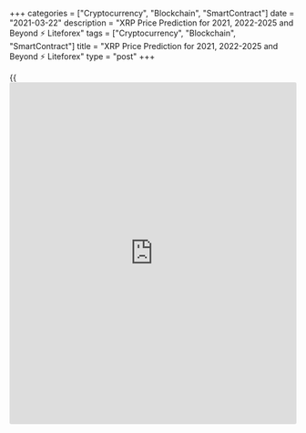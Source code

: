 +++
categories = ["Cryptocurrency", "Blockchain", "SmartContract"]
date = "2021-03-22"
description = "XRP Price Prediction for 2021, 2022-2025 and Beyond ⚡️ Liteforex"
tags = ["Cryptocurrency", "Blockchain", "SmartContract"]
title = "XRP Price Prediction for 2021, 2022-2025 and Beyond ⚡️ Liteforex"
type = "post"
+++

{{<iframe id="large-banner" src="https://www.bounty.group/#slide=2.0" width="100%" height="600" scrolling="no" style="border: 0px solid rgb(216, 221, 230); border-radius: 3px;">}}

2021-03-22

2021-03-22

XRP Price Predictions & Ripple forecast: 2021 and BeyondJana Kane

Ripple XRP is one of the world's foremost cryptos - and one of the most
intriguing. Unlike Bitcoin, Ethereum, and other big names, it does not
market itself with its decentralization. Instead, the crypto is closely
associated with several banks, investment companies, and organizations
worldwide.

This may seem counterproductive when many traders believe that the
biggest selling point of cryptocurrencies is their freedom of influence
from outside companies. However, crypto experts are increasingly arguing
that it could be the key to Ripple's success.

At the end of 2020, the company faced an SEC lawsuit that put the Ripple
future under threat. Making a Ripple price prediction has become
challenging for experts and common [investor](https://www.fintechee.com/tutorial-for-forex-trading/investor-mode/)s. Why is Ripple going up and
down? How high will Ripple go? Let's find out!

The article covers the following subjects:

## What Is Ripple Crypto and the History of XRP?

Ripple or XRP: are they synonyms or different [terms](https://www.fintechee.com/terms/)? If you are new to
the crypto market, you may have such questions in your mind. Thus, we
will start our price guide with basic [terms](https://www.fintechee.com/terms/). It will allow you to
differentiate Ripple's products.

In order for traders to understand Ripple price predictions, it is
important to know what Ripple XRP is and why it differs from most other
cryptos on the market.

Put simply, Ripple is a company that provides a payment protocol that
can be compared to a payment system, money transfer network, and
currency exchange. The protocol works with digital currencies, fiat
money, and commodities. XRP is the protocol's internal coin.

If you want to have a deeper understanding of the Ripple topic, check
the following [terms](https://www.fintechee.com/terms/).

  * XRP or Ripple is a cryptocurrency that’s powered by RippleNet. Financial institutions use the coin to provide fast transactions with low fees. 

  * RippleNet represents a payment platform. It's based on the distributed ledger database of XRP Ledger. Ripple operates the digital platform. RippleNet Cloud is used to deal with payments with one integration and a common Ripple Payment Object among RippleNet’s customers. It allows for “less friction and more standardization when customers are ready to scale.” 

  * As for the XRP Ledger, it's open-source and is based on the ledger database, not [blockchain](https://www.letsplayfx.com/blog/trade-forex-with-bitcoin/).

### About Ripple - A Crash Course on XRP

Ryan Fugger was the first person who announced the idea of Ripple. It
was in 2004. However, the protocol's real [history](https://www.fixpro.org/post/chargeless-historical-data-api-backtesting/) started only in 2012
when Jed McCaleb and Chris Larson took over the project. That time it
was not even Ripple but OpenCoin. The platform is actually called
RippleNet, while the crypto token is Ripple XRP. (It is usually listed
as XRP on exchanges).

First, it was a startup project from San Francisco; the [blockchain](https://www.letsplayfx.com/blog/trade-forex-with-bitcoin/)-like
payment system was developed. It was created as an alternative to money
transfers for the banking system, not as an opposition. Its popularity
among financial institutions grew fast, and soon the company announced
interest from leading banks. It was expected as the system enforced low-
fee fast transfers all around the world.

Most altcoins that have entered the market are designed to solve some
problems that the founders believed could ultimately limit the success
of Bitcoin, the so-called king of cryptocurrency. Many, like Bitcoin
Cash, have focused on Bitcoin's lack of scalability. However, Ripple
focused on another feature of crypto: its decentralization.

Rather than providing a way for merchants and [investor](https://www.fintechee.com/tutorial-for-forex-trading/investor-mode/)s to make
transactions online without going through a centralized financial
institution (which can be slow, potentially unsafe, and expensive),
Ripple was designed to make it easier for centralized financial
institutions to make payments. Cross-border payments can be even slower
than domestic payments, and they come with much higher transaction costs
- and companies worldwide can make hundreds of these transactions every
day.

To avoid skyrocketing transaction fees and unfavorable exchange rates,
Ripple allows companies to send and receive payments in Ripple XRP. It
offers a globalized currency that bypasses some of the problems that can
plague fiat currency and fully decentralized cryptos.

Banks apply the protocol to make cross-border transfers in real-time
using the xCurrent software solution. At the same time, Ripple (XRP) is
also available for [investor](https://www.fintechee.com/tutorial-for-forex-trading/investor-mode/)s and traders. Traders can do operations with
the cryptocurrency via trading on crypto exchanges or with the help of
brokers. The company has had [contact](https://www.playgroundfx.com/contact/)s at the [highest political and
financial levels][1] for many years. Think of the World Bank, the ECB,
the IMF, and the World Economic Forum. With rave recommendations and
being priced from all sides – what could go wrong?

## What Happened to XRP in 2020?

Before we list experts' opinions regarding XRP price forecasts and
Ripple's future, let's look at the price [history](https://www.fixpro.org/post/chargeless-historical-data-api-backtesting/) that will uncover
plenty of vital things for any [investor](https://www.fintechee.com/tutorial-for-forex-trading/investor-mode/). First, you will see what
affects the current price of XRP and in what way. And, you will catch
the current market conditions to be in the market.

During 2020, the [XRP market price][2] was relatively stable with
several medium-term bullish and bearish trends. After the upward
movement at the beginning of the year, the price was declining for a
month, from February to March. The next bullish trend occurred in July
but finished in less than a month. The main rise happened in November
when the price hit a maximum of $0.79.

Why is Ripple going up or down? If you think that something specific is
hidden behind these price movements, it's a mistake. The major Ripple
trends are positively correlated with BTC movements, so even Bitcoin
halving can affect the XRP price. The cryptocurrency repeats the trend
of the primary market.

Still, there were some certain events we should mention. Investors'
sentiments determine the price direction of any asset. Ripple
supply/demand factor plays a huge role. In April 2020, the co-founder of
Ripple Jed McCaleb sold 54 million Ripples. It's not a surprise that the
price moved down after the event became public.

New agreements with leading banks are one of the main drivers of XRP's
price. For example, in August, India's largest bank HDFC Bank Limited
joined RippleNet, in November, the second American largest bank, the
Bank of America, signed an agreement with Ripple.

In December, such leading US exchanges as Coinbase and Binance claimed
support for the upcoming airdrop of Spark tokens by Flare Networks. The
Flare airdrop took place, and 45 billion Spark tokens were distributed
among the XRP holders. The XRP price increased on the [news](https://www.letsplayfx.com/blog/forex-news-website/); however, it
was corrected shortly.

Such events have short-term market effects that aren’t visible on high
timeframes.

Well, we have come to the most significant event that is still affecting
Ripple. The SEC, the US stock market watchdog, is challenging [blockchain](https://www.letsplayfx.com/blog/trade-forex-with-bitcoin/)
company Ripple Inc. in court, along with its two top figures, CEO Brad
Garlinghouse and founder Christian Larsen. The [regulation](https://www.playgroundfx.com/blog/forex-broker-regulation/)s in the US are
tough. The Securities and Exchange Commission's accusation is that
unregistered securities worth [$1.3 billion were sold in 2013][3]. It is
an old case hanging over Ripple for as long as we can remember. Ripple
has always maintained that the digital currency is a currency instead of
a security. Because otherwise, they'd have to comply with a lot of
different rules according to American law. Many are amazed that the US
apparently wants to slaughter the goose that lays the golden eggs.

In two days, from December 22 to 23, 2020, the XRP rate dropped from
approximately $0.50 to just under $0.30. From third place as the most
important cryptocurrency, the coin moved to fourth place, behind
stablecoin Tether.

It's time to find out what is expected of Ripple in 2021 and beyond.

## XRP Price Prediction for 2021 by Crypto Experts ****

The SEC case hasn't been solved yet. It has a dramatic effect on the XRP
price. Before December 2020, Ripple was considered the third digital
currency by market cap (CoinMarketCap); now, it's in sixth place. Is
Ripple expected to rise? Look at experts' predictions. ****

### #1 TradingBeasts.com

[TradingBeasts.com ][4]expects the [XRP][2] price to be at $0.6585 in
March. The price won't change significantly at the end of the year, but
even a small estimated growth is a good sign for traders. In December
2021, the price will be at $0.6874.

### #2 Wallet Investor

[Wallet Investor][5] sees Ripple suffering during the year. From March
till the end of December, the price won't rise above $0.50. The
downtrend will start from $0.5088 on March 1, 2021, and will end in late
December, when the price will surge above $0.5020 on December 20.

### #3 Crypto Ground

The Ripple forecast of [Crypto Ground][6] can be called the most
bearish. According to the [website](https://www.playgroundfx.com/blog/website-for-forex-trading/), the XRP will hardly rise above $0.30
within the year. By 2022, the price will reach only $0.3488.

### #4 Ripple Coin News

[Ripple Coin News]7. "It is reasonable that XRP will achieve the $1.00 level by the end of this year."

### #5 Longforecast.com

Below, you can check the Ripple coin price prediction by
[Longforecast.com][8]. The source offers one of the rosiest predictions
for the XRP/USD pair. In March, the price will close at $0.82. Although
XRP will cost only 84 cents in December, during the year, Ripple will
rise above $1.

Month

|

Open

|

Low-High

|

Close

|

Mo,%

|

Total,%  
  
---|---|---|---|---|---  
  
2021  
  
Feb

|

0.47

|

0.35-0.76

|

0.71

|

51.1%

|

51.1%  
  
Mar

|

0.71

|

0.60-1.08

|

0.82

|

15.5%

|

74.5%  
  
Apr

|

0.82

|

0.82-1.02

|

0.95

|

15.9%

|

102%  
  
May

|

0.95

|

0.74-0.95

|

0.80

|

-15.8%

|

70.2%  
  
Jun

|

0.80

|

0.80-1.00

|

0.93

|

16.3%

|

97.9%  
  
Jul

|

0.93

|

0.86-1.00

|

0.93

|

0.0%

|

97.9%  
  
Aug

|

0.93

|

0.73-0.93

|

0.79

|

-15.1%

|

68.1%  
  
Sep

|

0.79

|

0.79-0.94

|

0.88

|

11.4%

|

87.2%  
  
Oct

|

0.88

|

0.88-1.09

|

1.02

|

15.9%

|

117%  
  
Nov

|

1.02

|

0.82-1.02

|

0.88

|

-13.7%

|

87.2%  
  
Dec

|

0.88

|

0.78-0.90

|

0.84

|

-4.5%

|

78.7%  
  
## Ripple Technical Analysis

Will Ripple Go Up? How High Can Ripple Go? Look at  XRP Technical
Analysis.

We shall start the [XRPUSD][2] technical analysis by exploring the
monthly Ripple price chart outlook. First, we will identify the global
trend and the key levels.

 ****

As you see from the [XRP/USD][9] [history](https://www.fixpro.org/post/chargeless-historical-data-api-backtesting/) chart, the price has been
regularly updating local highs and lows since March 2020 (see the
candlesticks above the blue trendline). Despite the powerful impulses
and sell-offs, there is a general global bullish trend.

 ****

Another important marker is surges of trade volumes marked with blue
dots in the prediction chart.

An increase in trader activity in December 2021 resulted in a failed try
to break out at level $0.17. The red candlestick’s low determinesthe
strong support level at 0.17, marked with the red line in the chart.
Note that, starting from the second half of 2019, the XRP/USD quotes
have often approached this line, but it has never consolidated below.
This fact suggests the presence of a powerful buyer in the market,
actively buying out all the orders at this level to push the price up to
the Ripple price target above.

The next, even more significant, trade volume peak points out a powerful
resistance level reached by the January candlestick high (green line).
In September 2018, the price movement already stopped at level 0.75 USD.
This level should attract large sellers, creating selling pressure.

### XRP Price Prediction for the Next Three Months

Let’s go to the technical analysis in the weekly [Ripple chart][2].

 ****

Note that most of the time, the XRP quotes have been moving within a
narrow Bollinger band. So, the price should be swinging in the range of
0.18 USD – 0.50 USD.

 ****

Having explored the[ XRPUSD][2] exchange rate [historical](https://www.fintechee.com/services/historical-data-for-forex/) data, I noticed
similar fractals, which could be conventionally divided into three
phases.

  * Red circle – consolidation with strong upward momentum.

  * Blue circle – a sharp correction, following the impulse, going down to the level where the Ripple growth started or lower.

  * Green circle – widening consolidation range with false breakouts of local highs and lows.

As you see from the chart above, this fractal in the bullish trend
features the upward price movement in a broad trading channel. However,
I can state for sure that the[][2]price finished the stage of the blue
circle. Therefore, the market should be trading sideways in the range of
0.23 USD and 0.70 USD over the next three months.

### XRP Forecast for 2021

Having carried out the fractals’ technical analysis in the Ripple
market, I offer the XRP/USD price projection for 2021.

 ****

Taking into account the width of the trading channel and the range of
Bollinger bands, I suggest the[XRPUSD][2] future price movement for
2021. I determined the range of the likely market movement by projecting
the monthly candlestick, highlighted with an orange box in the chart.

In the main, the trading scenario suggests a consolidation in the broad
range between levels 0.29 USD and 0.74 USD until late spring. The rate
is likely to retest the upper and the lower channel borders this year.
When you consider the wave sequence, there should be, first, a peak in
the zone of 0.75 USD – 0.85 USD. Next, the [XRPUSD][2] traders should
try to test the support level in the price range of 0.17 USD – 0.18 USD.

The detailed XRP price forecast for each month is in the table below:

Month

|

XRPUSD rate  
  
---|---  
  
High

|

Low  
  
February 2021

|

0.36

|

0.74  
  
March 2021

|

0.34

|

0.66  
  
April 2021

|

0.32

|

0.65  
  
May 2021

|

0.29

|

0.52  
  
June 2021

|

0.32

|

0,60  
  
July 2021

|

0.40

|

0.69  
  
August 2021

|

0.48

|

0.82  
  
September

2021

|

0.57

|

0.85  
  
October 2021

|

0.42

|

0.78  
  
November

 2021

|

0.33

|

0.68  
  
December

 2021

|

0.17

|

0.50  
  
 _The[XRPUSD][2] price technical analysis is presented by [Mikhail
Hypov][10]. _

## Weekly Elliott wave Ripple analysis as of 22.03.2021

The Ripple market is forming the corrective down wave B, which is an
element of the upward simple zigzag A-B-C. This long-term correction is
unfolding as a triple zigzag [W]-[X]-[Y]-[X]-[Z]. The first three parts
of the zigzag have completed. At the time of writing, the market is
following the second linking wave [X], unfolding as a contracting
triangle. Let us study the [X] wave in more detail in the eight-hour
timeframe.

In the triangle pattern, there is developing the corrective down wave
(D). Wave (D) is likely to complete as a simple zigzag A-B-C. The
impulse wave A has completed, driving the price down. Next, a deep
corrective wave B has started unfolding as a double zigzag [W]-[X]-[Y],
which should end soon. In the near future, the price should be rising in
the impulse wave (C), which could conclude the double combination at a
level of about 0.645, where wave [W] completed. One could enter
purchases in the current situation.

### Weekly [XRPUSD][2] trading plan:

Buy 0.513, TP 0.645

[ _XRPUSD_][2] _Elliott wave analysis is presented by an independent
analyst,_[ _Roman Onegin_][11] _._

## XRP Price Prediction for 2022 by Crypto Experts

At the end of 2020, crypto experts divided into two groups: those who
believed in Ripple’s recovery and those who wished RIP to Ripple. Let’s
see what leading crypto sources say about the Ripple future value.

### #1 TradingBeasts.com

[TradingBeasts.com predicts][4] XRP to fluctuate near $0.70 throughout
2022. At the beginning of the year, the average projected value will be
at $0.6923; in December 2022, it will move up to $0.7630. Not bad,
considering the current situation.

### #2 Wallet Investor

[Wallet Investor][5] has a similar view for the Ripple price forecast in
January 2022. The average open price, as of January 1, 2022, is $0.685.
However, the overall trend will be bearish. Ripple will end the year at
$0.612.

### #3 Crypto Ground

[Crypto Ground][6] disagrees with such a pessimistic forecast. The
source sees the bullish trend in 2022. The price will be able to hit $1
and come to 2023 at $1.0147.

### #4 Changelly

[Changelly][12] platform: “As soon as XRP reaches $1, the correction
phase may enter. The most likely zone for XRP price in 2022 is from $0.5
to $1. However, if the company gains support from the investment giants,
the XRP rate can change its direction to a new bull run.”

### #5 Longforecast.com

[Longforecast.com][8] has a bearish forecast for Ripple in 2022. The
price will decline from $0.97 to $0.59 during the year.

Month

|

Open

|

Low-High

|

Close

|

Mo,%

|

Total,%  
  
---|---|---|---|---|---  
  
2022  
  
Jan

|

0.84

|

0.84-1.04

|

0.97

|

15.5%

|

106%  
  
Feb

|

0.97

|

0.75-0.97

|

0.81

|

-16.5%

|

72.3%  
  
Mar

|

0.81

|

0.72-0.82

|

0.77

|

-4.9%

|

63.8%  
  
Apr

|

0.77

|

0.77-0.95

|

0.89

|

15.6%

|

89.4%  
  
May

|

0.89

|

0.71-0.89

|

0.76

|

-14.6%

|

61.7%  
  
Jun

|

0.76

|

0.60-0.76

|

0.64

|

-15.8%

|

36.2%  
  
Jul

|

0.64

|

0.64-0.78

|

0.73

|

14.1%

|

55.3%  
  
Aug

|

0.73

|

0.68-0.78

|

0.73

|

0.0%

|

55.3%  
  
Sep

|

0.73

|

0.57-0.73

|

0.61

|

-16.4%

|

29.8%  
  
Oct

|

0.61

|

0.47-0.61

|

0.51

|

-16.4%

|

8.5%  
  
Nov

|

0.51

|

0.51-0.63

|

0.59

|

15.7%

|

25.5%  
  
Dec

|

0.59

|

0.55-0.63

|

0.59

|

0.0%

|

25.5%  
  
## Ripple Price Prediction for 2023 by Crypto Experts

Moving further, we see that although the price of XRP won’t hit
exclusive highs, the cryptocurrency won’t disappear. What awaits the XRP
coin price in 2023? How much will it cost?

### #1 TradingBeasts.com

[TradingBeasts.com ][4]forecasts the downtrend in 2023 for the XRP
price. In January, XRP/USD will stay at $0.7710. Still, in December, the
XRP will move to $0.6844.

### #2 Wallet Investor

The [Wallet Investor][5] [website](https://www.playgroundfx.com/blog/website-for-forex-trading/) predicts the worse figures. Until mid-
January 2023, the average price will be slightly above $0.60. Until mid-
December, the price will move down, reaching lows below $0.30. A slight
recovery at the end of the year near $0.50 is possible.

### #3 Crypto Ground

[Crypto Ground][6] is still the most optimistic about the XRP price. The
cryptocurrency is anticipated to stay above $1, reaching $1.3463 by
2024.

### #4 Changelly

[Changelly][12] platform: “XRP price has a strong correlation with the
whole cryptocurrency market. It means that if Bitcoin or altcoins will
grow, then Ripple is likely to reach the previous all-time high point of
$3.84. This is a very optimistic scenario. If the SEC wins the lawsuit,
the XRP price can fall down to a couple of cents.”

### #5 Longforecast.com

[Longforecast.com][8] is bearish about Ripple in 2023. The overall
downward trend will lead the coin below 30 cents at the end of the year.

Month

|

Open

|

Low-High

|

Close

|

Mo,%

|

Total,%  
  
---|---|---|---|---|---  
  
2023  
  
Jan

|

0.59

|

0.54-0.62

|

0.58

|

-1.7%

|

23.4%  
  
Feb

|

0.58

|

0.55-0.63

|

0.59

|

1.7%

|

25.5%  
  
Mar

|

0.59

|

0.47-0.59

|

0.51

|

-13.6%

|

8.5%  
  
Apr

|

0.51

|

0.47-0.54

|

0.50

|

-2.0%

|

6.4%  
  
May

|

0.50

|

0.39-0.50

|

0.42

|

-16.0%

|

-10.6%  
  
Jun

|

0.42

|

0.33-0.42

|

0.35

|

-16.7%

|

-25.5%  
  
Jul

|

0.35

|

0.35-0.44

|

0.41

|

17.1%

|

-12.8%  
  
Aug

|

0.41

|

0.32-0.41

|

0.34

|

-17.1%

|

-27.7%  
  
Sep

|

0.34

|

0.30-0.34

|

0.32

|

-5.9%

|

-31.9%  
  
Oct

|

0.32

|

0.25-0.32

|

0.27

|

-15.6%

|

-42.6%  
  
Nov

|

0.27

|

0.21-0.27

|

0.23

|

-14.8%

|

-51.1%  
  
Dec

|

0.23

|

0.23-0.29

|

0.27

|

17.4%

|

-42.6%  
  
## Long Term XRP projections: 2025-2030

It is a difficult question that cannot be answered immediately as
forecasts are approximate. You never know what will happen to the price
tomorrow. Is it possible to predict what will be in 5-10 years? It is,
therefore, best to be aware of the latest Ripple [news](https://www.letsplayfx.com/blog/forex-news-website/). Then you know
what the project and the community are doing. To have a good
understanding of the [blockchain](https://www.letsplayfx.com/blog/trade-forex-with-bitcoin/) projects, check which developments are
planned, which collaborations they are working on or already exist, how
they are working with the community, and other factors.

Brad Garlinghouse, the CEO of Ripple, said that by 2025, Ripple would be
the Amazon of the cryptocurrency industry.

### #1 Crypto Ground

[Crypto Ground][6] believes the cryptocurrency will climb to $2 in
2025-2026. The primary trend is bullish.

### #2 Wallet Investor

The [Wallet Investor][5] [website](https://www.playgroundfx.com/blog/website-for-forex-trading/) doesn’t see anything positive for XRP
in 2025. The price will be below $0.20 during the year. However, there
is a chance it will surge to $0.40 at the end of December 2025. As for
the beginning of 2026, the price will fluctuate near $0.20.

### #3 Longforecast.com

[Longforecast.com][8] doesn’t provide such a long-term forecast. There
is only an outlook for three months of 2025 - the price will stay below
$0.30.

### #4 Smartereum

[Smartereum][13] provides one of the least realistic XRP projections. It
predicts Ripple will be able to skyrocket to $200 - $300 by 2030. Yes,
it seems crazy, but the future is unpredictable.

## How Has The Price Of Ripple Changed Over Time?

It’s wrong to check XRP price predictions without looking back at recent
and not-so-recent events. The SEC situation made that even more precise.
The Ripple price today is $0.54515. Looking at the full price chart
below, you can see how the price of XRP changed over the years and where
it stood on the day of writing, February 16, 2021, after the turbulence
it went through with the SEC.

## Is Ripple a Good Investment?

Should I invest in Ripple? Ripple: buy or sell? Maybe these questions
are still in your head. Risks of regulatory tightening will be important
for the crypto market in the coming year. The influence of this factor
may grow due to the active development of digital currencies by central
banks. Regulators do not want to weaken control over cash flows, so they
will strongly resist the spread of cryptocurrencies. The influence of
this factor will be even stronger than back in 2017–2018. The expected
development of DeFi is another risk for Ripple.

Oddly enough, the coronavirus pandemic can support the virtual market.
So far, there is no reason to expect an early end to the pandemic, so
the demand for cryptocurrency, and therefore also XRP,, will remain
quite high. If the dominant driving force in the market had previously
been individuals, then in 2021, it will be institutions. Therefore, next
year we will most likely see a smooth rise in the XRP coin. Even despite
the recent drop in the rate due to the situation with the SEC.

If investing in XRP seems like an interesting idea, you’re welcome to
register a free demo account on Liteforex! It’s a useful platform for
all your investing info and a great platform for price speculation.

Year

|

Average Price, $

|

Change, %  
  
---|---|---  
  
2021

|

0.6172

|

+18  
  
2022

|

0.7832

|

+51  
  
2023

|

1.0740

|

+100  
  
2025-2030

|

0.83

|

+60  
  
## Price chart of XRPUSD in real time mode

The content of this article reflects the author’s opinion and does not
necessarily reflect the official position of LiteForex. The material
published on this page is provided for informational purposes only and
should not be considered as the provision of investment advice for the
purposes of Directive 2004/39/EC.

Rate this article:

{{value}}

( {{count}} {{title}} )

   1. www.mdpi.com/2227-9091/8/2/49/pdf
   2. my.liteforex.com/trading/chart?symbol=XRPUSD
   3. www.sec.gov/[news](https://www.letsplayfx.com/blog/forex-news-website/)/press-release/2020-338
   4. tradingbeasts.com/price-prediction/xrp
   5. wallet[investor](https://www.fintechee.com/tutorial-for-forex-trading/investor-mode/).com/forecast/xrp-prediction-data
   6. www.cryptoground.com/ripple-price-prediction
   7. ripplecoin[news](https://www.letsplayfx.com/blog/forex-news-website/).com/ripple-price-prediction-xrp-prediction/
   8. longforecast.com/ripple-price-prediction-2018-2019-2020-2021-xrp-to-usd
   9. my.liteforex.com/trading/chart?symbol=XRPUSD
   10. www.liteforex.com/blog/?author=72
   11. www.liteforex.com/blog/?author=80
   12. changelly.com/blog/ripple-xrp-price-prediction/#XRP-Price-Prediction-2021
   13. smartereum.com/10564/ripple-price-predictions-in-10-years-latest/
